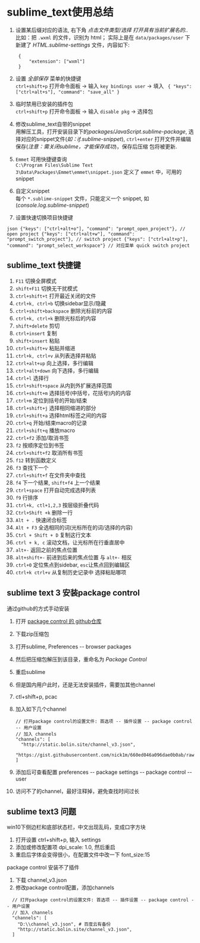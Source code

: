 sublime_text使用总结
======

1. 设置某后缀对应的语法, 右下角 *点击文件类型/选择 打开具有当前扩展名的..*  
  比如：把 `.wxml` 的文件，识别为 html； 实际上是在 `data/packages/user` 下新建了 *HTML.sublime-settings* 文件，内容如下:

        {
            "extension": ["wxml"]
        }

2. 设置 *全部保存* 菜单的快捷键   
`ctrl+shift+p` 打开命令面板 -> 输入 `key bindings user` -> 填入 ` { "keys": ["ctrl+alt+s"], "command": "save_all" }`

3. 临时禁用已安装的插件包  
`ctrl+shift+p` 打开命令面板 -> 输入 `disable pkg` -> 选择包

4. 修改sublime_text自带的snippet  
用解压工具，打开安装目录下的*packages/JavaScript.sublime-package*, 选择对应的snippet文件(*如：if.sublime-snippet*), `ctrl+enter` 打开文件并编辑保存(*注意：需关闭sublime，才能保存成功*)，保存后压缩
包将被更新.

5. `Emmet` 可用快捷键查询  
`C:\Program Files\Sublime Text 3\Data\Packages\Emmet\emmet\snippet.json` 定义了 `emmet` 中，可用的snippet

6. 自定义snippet  
每个 `*.sublime-snippet` 文件，只能定义一个 snippet, 如 (*console.log.sublime-snippet*)

7. 设置快速切换项目快捷键  
  
  `json
    {"keys": ["ctrl+alt+o"], "command": "prompt_open_project"}, // open project
    {"keys": ["ctrl+alt+w"], "command": "prompt_switch_project"}, // switch project
    {"keys": ["ctrl+alt+p"], "command": "prompt_select_workspace"} // 对应菜单 quick switch project
  `

sublime_text 快捷键
-------------
1. `F11` 切换全屏模式
2. `shift+F11` 切换无干扰模式
3. `ctrl+shift+t` 打开最近关闭的文件
4. `ctrl+k, ctrl+b` 切换sidebar显示/隐藏
5. `ctrl+shift+backspace` 删除光标前的内容
6. `ctrl+k, ctrl+k` 删除光标后的内容
7. `shift+delete` 剪切
8. `ctrl+insert` 复制
9. `shift+insert` 粘贴
10. `ctrl+shift+v` 粘贴并缩进
11. `ctrl+k, ctrl+v` 从列表选择并粘贴
12. `ctrl+alt+up` 向上选择，多行编辑
13. `ctrl+alt+down` 向下选择，多行编辑
14. `ctrl+l` 选择行
15. `ctrl+shift+space` 从内到外扩展选择范围
16. `ctrl+shift+m` 选择括号(中括号，花括号)内的内容
17. `ctrl+m` 定位到括号的开始/结束
18. `ctrl+shift+j` 选择相同缩进的部分
19. `ctrl+shift+a` 选择html标签之间的内容
20. `ctrl+q` 开始/结束macro的记录
21. `ctrl+shift+q` 播放macro
22. `ctrl+f2` 添加/取消书签
23. `f2` 按顺序定位到书签 
24. `ctrl+shift+f2` 取消所有书签
25. `f12` 转到函数定义
26. `f3` 查找下一个
27. `ctrl+shift+f` 在文件夹中查找
28. `f4` 下一个结果, `shift+f4` 上一个结果
29. `ctrl+space` 打开自动完成选择列表
30. `f9` 行排序
31. `ctrl+k, ctl+1,2,3` 按层级折叠代码
32. `Ctrl+Shift +k` 删除一行
33. `Alt + .` 快速闭合标签
34. `Alt + F3` 全选相同的词(光标所在的词/选择的内容)
35. `Ctrl + Shift + D` 复制这行文本
36. `ctrl + k, c` 滚动文档，让光标所在行垂直居中
37. `alt+-` 返回之前的焦点位置
38. `alt+shift+-` 前进到后来的焦点位置 与 `alt+-` 相反
39. `ctrl+0` 定位焦点到sidebar, `esc`让焦点回到编辑区
40. `ctrl+k ctrl+v` 从复制历史记录中 选择粘贴哪项

sublime text 3 安装package control
---
通过github的方式手动安装
1. 打开 [package control 的 github仓库](https://github.com/wbond/package_control)
2. 下载zip压缩包
3. 打开sublime, Preferences -- browser packages
4. 然后把压缩包解压到该目录，重命名为 *Package Control*
5. 重启sublime
6. 但是国内用户此时，还是无法安装插件，需要加其他channel
7. ctl+shift+p, pcac
8. 加入如下几个channel  

	```
    // 打开package control的设置文件: 首选项 -- 插件设置 -- package control -- 用户设置
    // 加入 channels
    "channels": [
      "http://static.bolin.site/channel_v3.json",
      "https://gist.githubusercontent.com/nick1m/660ed046a096dae0b0ab/raw/e6e9e23a0bb48b44537f61025fbc359f8d586eb4/channel_v3.json"
    ]

	```

9. 添加后可查看配置 preferences -- package settings -- package control -- user
10. 访问不了的channel，最好注释掉，避免查找时间过长


sublime text3 问题
---
win10下侧边栏和底部状态栏，中文出现乱码，变成口字方块
1. 打开设置 ctrl+shift+p, 输入 settings
2. 添加或修改配置项 dpi_scale: 1.0, 然后重启
3. 重启后字体会变得很小，在配置文件中改一下 font_size:15

package control 安装不了插件
1. 下载 channel_v3.json
2. 修改package control配置，添加channels
```
  // 打开package control的设置文件: 首选项 -- 插件设置 -- package control -- 用户设置
  // 加入 channels
  "channels": [
    "D:\\channel_v3.json", # 百度云有备份
    "http://static.bolin.site/channel_v3.json",
  ]
```